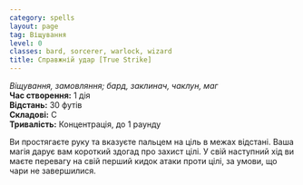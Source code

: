 ```yaml
---
category: spells
layout: page
tag: Віщування
level: 0
classes: bard, sorcerer, warlock, wizard
title: Справжній удар [True Strike]
---
```


_Віщування, замовляння; бард, заклинач, чаклун, маг_    
**Час створення:** 1 дія    
**Відстань:** 30 футів    
**Складові:** С    
**Тривалість:** Концентрація, до 1 раунду    

Ви простягаєте руку та вказуєте пальцем на ціль в межах відстані. Ваша магія дарує вам короткий здогад про захист цілі. У свій наступний хід ви маєте перевагу на свій перший кидок атаки проти цілі, за умови, що чари не завершилися.
